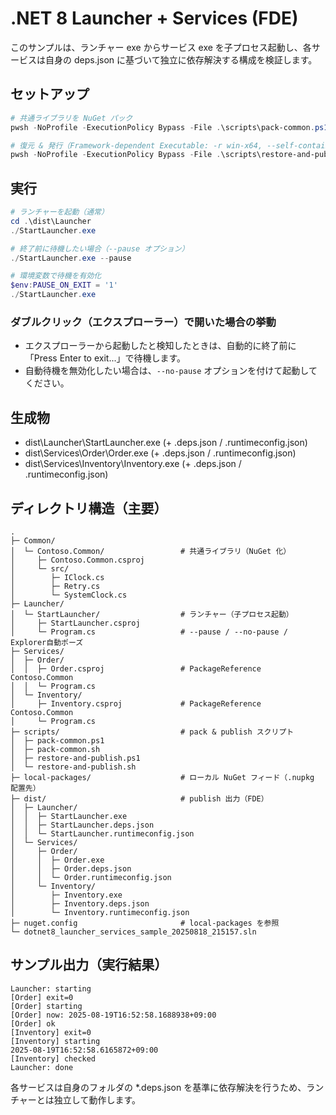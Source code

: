 # .NET 8 Launcher + Services (FDE)

このサンプルは、ランチャー exe からサービス exe を子プロセス起動し、各サービスは自身の deps.json に基づいて独立に依存解決する構成を検証します。

## セットアップ

```powershell
# 共通ライブラリを NuGet パック
pwsh -NoProfile -ExecutionPolicy Bypass -File .\scripts\pack-common.ps1

# 復元 & 発行（Framework-dependent Executable: -r win-x64, --self-contained false）
pwsh -NoProfile -ExecutionPolicy Bypass -File .\scripts\restore-and-publish.ps1
```

## 実行

```powershell
# ランチャーを起動（通常）
cd .\dist\Launcher
./StartLauncher.exe

# 終了前に待機したい場合（--pause オプション）
./StartLauncher.exe --pause

# 環境変数で待機を有効化
$env:PAUSE_ON_EXIT = '1'
./StartLauncher.exe
```

### ダブルクリック（エクスプローラー）で開いた場合の挙動

- エクスプローラーから起動したと検知したときは、自動的に終了前に「Press Enter to exit...」で待機します。
- 自動待機を無効化したい場合は、`--no-pause` オプションを付けて起動してください。

## 生成物

- dist\Launcher\StartLauncher.exe (+ .deps.json / .runtimeconfig.json)
- dist\Services\Order\Order.exe (+ .deps.json / .runtimeconfig.json)
- dist\Services\Inventory\Inventory.exe (+ .deps.json / .runtimeconfig.json)

## ディレクトリ構造（主要）

```
.
├─ Common/
│  └─ Contoso.Common/                 # 共通ライブラリ（NuGet 化）
│     ├─ Contoso.Common.csproj
│     └─ src/
│        ├─ IClock.cs
│        ├─ Retry.cs
│        └─ SystemClock.cs
├─ Launcher/
│  └─ StartLauncher/                  # ランチャー（子プロセス起動）
│     ├─ StartLauncher.csproj
│     └─ Program.cs                   # --pause / --no-pause / Explorer自動ポーズ
├─ Services/
│  ├─ Order/
│  │  ├─ Order.csproj                 # PackageReference Contoso.Common
│  │  └─ Program.cs
│  └─ Inventory/
│     ├─ Inventory.csproj             # PackageReference Contoso.Common
│     └─ Program.cs
├─ scripts/                           # pack & publish スクリプト
│  ├─ pack-common.ps1
│  ├─ pack-common.sh
│  ├─ restore-and-publish.ps1
│  └─ restore-and-publish.sh
├─ local-packages/                    # ローカル NuGet フィード（.nupkg 配置先）
├─ dist/                              # publish 出力（FDE）
│  ├─ Launcher/
│  │  ├─ StartLauncher.exe
│  │  ├─ StartLauncher.deps.json
│  │  └─ StartLauncher.runtimeconfig.json
│  └─ Services/
│     ├─ Order/
│     │  ├─ Order.exe
│     │  ├─ Order.deps.json
│     │  └─ Order.runtimeconfig.json
│     └─ Inventory/
│        ├─ Inventory.exe
│        ├─ Inventory.deps.json
│        └─ Inventory.runtimeconfig.json
├─ nuget.config                       # local-packages を参照
└─ dotnet8_launcher_services_sample_20250818_215157.sln
```

## サンプル出力（実行結果）

```
Launcher: starting
[Order] exit=0
[Order] starting
[Order] now: 2025-08-19T16:52:58.1688938+09:00
[Order] ok
[Inventory] exit=0
[Inventory] starting
2025-08-19T16:52:58.6165872+09:00
[Inventory] checked
Launcher: done
```

各サービスは自身のフォルダの *.deps.json を基準に依存解決を行うため、ランチャーとは独立して動作します。

